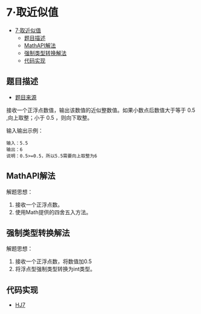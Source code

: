 # 7·取近似值

- [7·取近似值](#7取近似值)
  - [题目描述](#题目描述)
  - [MathAPI解法](#mathapi解法)
  - [强制类型转换解法](#强制类型转换解法)
  - [代码实现](#代码实现)

## 题目描述
- [题目来源](https://www.nowcoder.com/practice/3ab09737afb645cc82c35d56a5ce802a?tpId=37&tqId=21230&rp=1&ru=/exam/oj/ta&qru=/exam/oj/ta&sourceUrl=%2Fexam%2Foj%2Fta%3FtpId%3D37&difficulty=undefined&judgeStatus=undefined&tags=&title=)

接收一个正浮点数值，输出该数值的近似整数值。如果小数点后数值大于等于 0.5 ,向上取整；小于 0.5 ，则向下取整。

输入输出示例：
```text
输入：5.5
输出：6
说明：0.5>=0.5，所以5.5需要向上取整为6 
```

## MathAPI解法
解题思想：
1. 接收一个正浮点数。
2. 使用Math提供的四舍五入方法。

## 强制类型转换解法
解题思想：
1. 接收一个正浮点数，将数值加0.5
2. 将浮点型强制类型转换为int类型。

## 代码实现
- [HJ7](/src/main/java/com/lingy/nowcoder//hw/HJ7.java)
